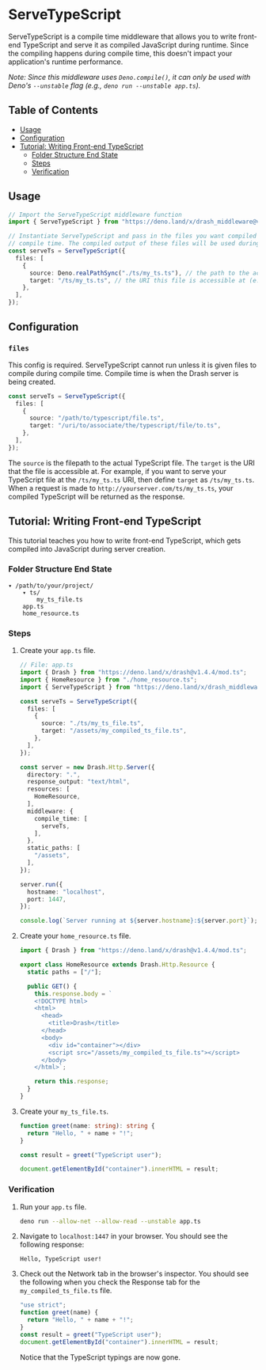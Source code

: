 # ServeTypeScript

ServeTypeScript is a compile time middleware that allows you to write front-end
TypeScript and serve it as compiled JavaScript during runtime. Since the
compiling happens during compile time, this doesn't impact your application's
runtime performance.

_Note: Since this middleware uses `Deno.compile()`, it can only be used with
Deno's `--unstable` flag (e.g., `deno run --unstable app.ts`)._

## Table of Contents

- [Usage](#usage)
- [Configuration](#configuration)
- [Tutorial: Writing Front-end TypeScript](#tutorial-writing-front-end-typescript)
  - [Folder Structure End State](#folder-structure-end-state)
  - [Steps](#steps)
  - [Verification](#verification)

## Usage

```typescript
// Import the ServeTypeScript middleware function
import { ServeTypeScript } from "https://deno.land/x/drash_middleware@v0.7.5/serve_typescript/mod.ts";

// Instantiate ServeTypeScript and pass in the files you want compiled during
// compile time. The compiled output of these files will be used during runtime.
const serveTs = ServeTypeScript({
  files: [
    {
      source: Deno.realPathSync("./ts/my_ts.ts"), // the path to the actual TypeScript file
      target: "/ts/my_ts.ts", // the URI this file is accessible at (e.g., localhost:1447/ts/my_ts.ts)
    },
  ],
});
```

## Configuration

### `files`

This config is required. ServeTypeScript cannot run unless it is given files to
compile during compile time. Compile time is when the Drash server is being
created.

```typescript
const serveTs = ServeTypeScript({
  files: [
    {
      source: "/path/to/typescript/file.ts",
      target: "/uri/to/associate/the/typescript/file/to.ts",
    },
  ],
});
```

The `source` is the filepath to the actual TypeScript file. The `target` is the
URI that the file is accessible at. For example, if you want to serve your
TypeScript file at the `/ts/my_ts.ts` URI, then define `target` as
`/ts/my_ts.ts`. When a request is made to `http://yourserver.com/ts/my_ts.ts`,
your compiled TypeScript will be returned as the response.

## Tutorial: Writing Front-end TypeScript

This tutorial teaches you how to write front-end TypeScript, which gets compiled
into JavaScript during server creation.

### Folder Structure End State

```
▾ /path/to/your/project/
    ▾ ts/
        my_ts_file.ts
    app.ts
    home_resource.ts
```

### Steps

1. Create your `app.ts` file.

   ```typescript
   // File: app.ts
   import { Drash } from "https://deno.land/x/drash@v1.4.4/mod.ts";
   import { HomeResource } from "./home_resource.ts";
   import { ServeTypeScript } from "https://deno.land/x/drash_middleware@v0.7.5/serve_typescript/mod.ts";

   const serveTs = ServeTypeScript({
     files: [
       {
         source: "./ts/my_ts_file.ts",
         target: "/assets/my_compiled_ts_file.ts",
       },
     ],
   });

   const server = new Drash.Http.Server({
     directory: ".",
     response_output: "text/html",
     resources: [
       HomeResource,
     ],
     middleware: {
       compile_time: [
         serveTs,
       ],
     },
     static_paths: [
       "/assets",
     ],
   });

   server.run({
     hostname: "localhost",
     port: 1447,
   });

   console.log(`Server running at ${server.hostname}:${server.port}`);
   ```

2. Create your `home_resource.ts` file.

   ```typescript
   import { Drash } from "https://deno.land/x/drash@v1.4.4/mod.ts";

   export class HomeResource extends Drash.Http.Resource {
     static paths = ["/"];

     public GET() {
       this.response.body = `
       <!DOCTYPE html>
       <html>
         <head>
           <title>Drash</title>
         </head>
         <body>
           <div id="container"></div>
           <script src="/assets/my_compiled_ts_file.ts"></script>
         </body>
       </html>`;

       return this.response;
     }
   }
   ```

3. Create your `my_ts_file.ts`.

   ```typescript
   function greet(name: string): string {
     return "Hello, " + name + "!";
   }

   const result = greet("TypeScript user");

   document.getElementById("container").innerHTML = result;
   ```

### Verification

1. Run your `app.ts` file.

   ```sh
   deno run --allow-net --allow-read --unstable app.ts
   ```

2. Navigate to `localhost:1447` in your browser. You should see the following
   response:

   ```text
   Hello, TypeScript user!
   ```

3. Check out the Network tab in the browser's inspector. You should see the
   following when you check the Response tab for the `my_compiled_ts_file.ts`
   file.

   ```javascript
   "use strict";
   function greet(name) {
     return "Hello, " + name + "!";
   }
   const result = greet("TypeScript user");
   document.getElementById("container").innerHTML = result;
   ```

   Notice that the TypeScript typings are now gone.
